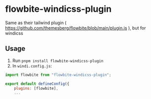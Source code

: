 # flowbite-windicss-plugin
Same as their tailwind plugin ( https://github.com/themesberg/flowbite/blob/main/plugin.js ), but for windicss

## Usage
1. Run `pnpm install flowbite-windicss-plugin`
2. In `windi.config.js`:

```javascript
import flowbite from "flowbite-windicss-plugin";

export default defineConfig({
    plugins: [flowbite],
    ...
```
